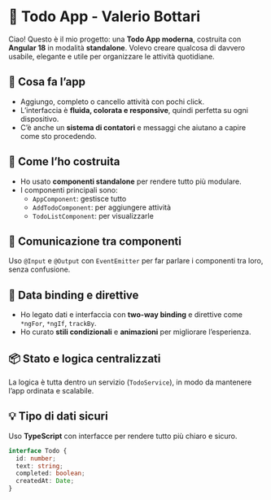 # 📌 Todo App - Valerio Bottari

Ciao! Questo è il mio progetto: una **Todo App moderna**, costruita con **Angular 18** in modalità **standalone**. Volevo creare qualcosa di davvero usabile, elegante e utile per organizzare le attività quotidiane.

## 🎯 Cosa fa l’app

- Aggiungo, completo o cancello attività con pochi click.
- L’interfaccia è **fluida, colorata e responsive**, quindi perfetta su ogni dispositivo.
- C’è anche un **sistema di contatori** e messaggi che aiutano a capire come sto procedendo.

## 🧩 Come l’ho costruita

- Ho usato **componenti standalone** per rendere tutto più modulare.
- I componenti principali sono:
  - `AppComponent`: gestisce tutto
  - `AddTodoComponent`: per aggiungere attività
  - `TodoListComponent`: per visualizzarle

## 🔄 Comunicazione tra componenti

Uso `@Input` e `@Output` con `EventEmitter` per far parlare i componenti tra loro, senza confusione.

## 🔗 Data binding e direttive

- Ho legato dati e interfaccia con **two-way binding** e direttive come `*ngFor`, `*ngIf`, `trackBy`.
- Ho curato **stili condizionali** e **animazioni** per migliorare l’esperienza.

## 📦 Stato e logica centralizzati

La logica è tutta dentro un servizio (`TodoService`), in modo da mantenere l’app ordinata e scalabile.

## 💡 Tipo di dati sicuri

Uso **TypeScript** con interfacce per rendere tutto più chiaro e sicuro.

```ts
interface Todo {
  id: number;
  text: string;
  completed: boolean;
  createdAt: Date;
}
